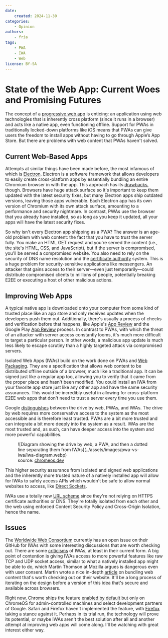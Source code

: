 ```yaml
---
date:
    created: 2024-11-30
categories:
    - Opinion
authors:
    - fria
tags:
    - PWA
    - IWA
    - Web
license: BY-SA
---
```

# State of the Web App: Current Woes and Promising Futures

The concept of a [progressive web app](https://developer.mozilla.org/en-US/docs/Web/Progressive_web_apps) is enticing: an application using web technologies that is inherently cross platform (since it runs in a browser) and acts like a native app, even functioning offline. Support for PWAs in traditionally locked-down platforms like iOS means that PWAs can give users the freedom to install apps without having to go through Apple’s App Store. But there are problems with web content that PWAs haven't solved.<!-- more -->

## Current Web-Based Apps

Attempts at similar things have been made before, the most infamous of which is [Electron](https://www.electronjs.org). Electron is a software framework that allows developers to easily create cross-platform apps by essentially bundling an entire Chromium browser in with the app. This approach has its [drawbacks](https://usa.kaspersky.com/blog/electron-framework-security-issues/28952/?srsltid=AfmBOor_UcYY-84soHz5K2ULTmhlX44-DsIfJp_StotBrusD63MweSGO), though. Browsers have huge attack surface so it's important to keep them updated with the latest security fixes, but many Electron apps ship outdated versions, leaving those apps vulnerable. Each Electron app has its own version of Chromium with its own attack surface, amounting to a performance and security nightmare. In contrast, PWAs use the browser that you already have installed, so as long as you keep it updated, all your apps will have the latest security fixes.

So why isn't every Electron app shipping as a PWA? The answer is an age-old problem with web content: the fact that you have to trust the server fully. You make an HTML GET request and you're served the content (i.e., the site's HTML, CSS, and JavaScript), but if the server is compromised, you'll be served a compromised website. You also need to rely on the security of DNS name resolution and the [certificate authority](https://www.digicert.com/blog/what-is-a-certificate-authority) system. This is a huge problem for security-sensitive applications like messengers. An attacker that gains access to their server—even just temporarily—could distribute compromised clients to millions of people, potentially breaking E2EE or executing a host of other malicious actions.

## Improving Web Apps

A typical native app is downloaded onto your computer from some kind of trusted place like an app store and only receives updates when the developers push them out. Additionally, there's usually a process of checks and verification before that happens, like Apple's [App Review](https://developer.apple.com/distribute/app-review) and the Google Play [App Review](https://support.google.com/googleplay/android-developer/answer/9859455) process. In contrast to PWAs, with which the threat of an attacker with server access constantly looms, it's much more difficult to target a particular person. In other words, a malicious app update is much less likely to escape scrutiny than a highly targeted attack via compromised servers.

Isolated Web Apps (IWAs) build on the work done on PWAs and [Web Packaging](https://github.com/WICG/webpackage). They are a specification that allows web content to be distributed offline outside of a browser, much like a traditional app. It can be signed just like a regular app too, allowing you to verify that it came from the proper place and hasn't been modified. You could install an IWA from your favorite app store just like any other app and have the same security assurances. This would be incredibly useful in allowing for cross-platform E2EE web apps that don't need to trust a server every time you use them.

Google [distinguishes](https://chromeos.dev/en/web/isolated-web-apps) between the drive by web, PWAs, and IWAs. The drive by web requires more conservative access to the system as the most accessible and is therefore least trusted. PWAs are a bit more trusted and can integrate a bit more deeply into the system as a result. IWAs are the most trusted and, as such, can have deeper access into the system and more powerful capabilities.

<figure markdown>
  ![Diagram showing the drive by web, a PWA, and then a dotted line separating them from IWAs](../assets/images/pwa-vs-iwa/iwa-diagram.webp)
  <figcaption>source: <a href="https://chromeos.dev/en/web/isolated-web-apps">chromeos.dev</a></figcaption>
</figure>

This higher security assurance from isolated and signed web applications and the inherently more trusted nature of a natively installed app will allow for IWAs to safely access APIs which wouldn't be safe to allow normal websites to access, like [Direct Sockets](https://github.com/WICG/direct-sockets/blob/main/docs/explainer.md).

IWAs use a totally new [URL scheme](https://github.com/WICG/isolated-web-apps/blob/main/Scheme.md) since they're not relying on HTTPS certificate authorities or DNS. They're totally isolated from each other and the web using enforced Content Security Policy and Cross-Origin Isolation, hence the name.

## Issues

The [Worldwide Web Consortium](https://www.w3.org) currently has an open issue on their GitHub for IWAs with some interesting discussions that are worth checking out. There are some [criticisms](https://github.com/w3ctag/design-reviews/issues/842#issuecomment-1989631915) of IWAs, at least in their current form. A big point of contention is giving IWAs access to more powerful features like raw TCP and UDP socket access, similar to what a natively installed app might be able to do, which Martin Thomson at Mozilla argues is dangerous even with user consent. Martin wrote a nice in-depth [article](https://lowentropy.net/posts/bundles) on bundling web content that's worth checking out on their website. It'll be a long process of iterating on the design before a version of this idea that's secure and available across browsers.

Right now, Chrome ships the feature [enabled by default](https://chromestatus.com/feature/5146307550248960) but only on ChromeOS for admin-controlled machines and select development partners of Google. Safari and Firefox haven't implemented the feature, with [Firefox](https://github.com/mozilla/standards-positions/issues/799#issuecomment-2342084330) taking a stance against it. Perhaps in its trial run, the technology will prove its potential, or maybe IWAs aren't the best solution after all and another attempt at improving web apps will come along. I'll be watching with great interest either way.
